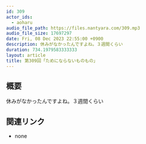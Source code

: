 ```yaml
---
id: 309
actor_ids:
  - aoharu
audio_file_path: https://files.nantyara.com/309.mp3
audio_file_size: 17697297
date: Fri, 08 Dec 2023 22:55:00 +0900
description: 休みがなかったんですよね。３週間くらい
duration: 734.1979583333333
layout: article
title: 第309回「ためにならないものもの」
---
```

## 概要

休みがなかったんですよね。３週間くらい

## 関連リンク

* none
